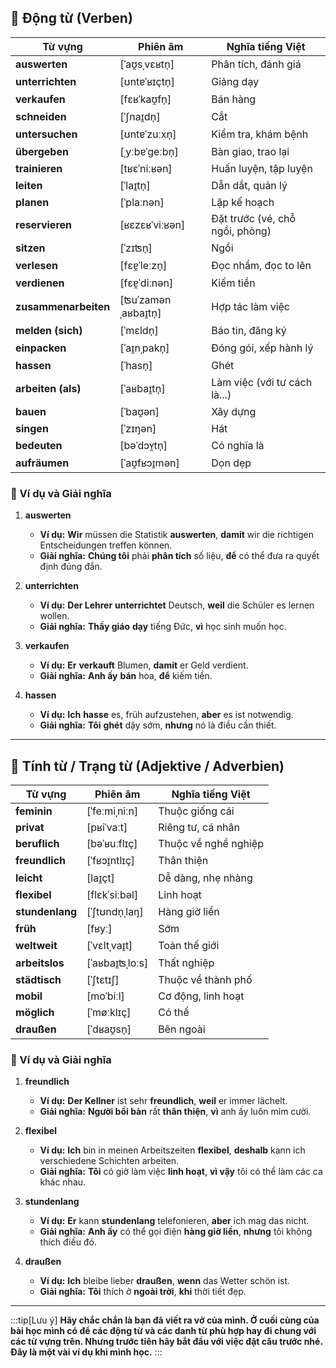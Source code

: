 ## **🔹 Động từ (Verben)**

|**Từ vựng**|**Phiên âm**|**Nghĩa tiếng Việt**|
|---|---|---|
|**auswerten**|[ˈaʊ̯sˌvɛʁtn̩]|Phân tích, đánh giá|
|**unterrichten**|[ʊntɐˈʁɪçtn̩]|Giảng dạy|
|**verkaufen**|[fɛʁˈkaʊ̯fn̩]|Bán hàng|
|**schneiden**|[ˈʃnaɪ̯dn̩]|Cắt|
|**untersuchen**|[ʊntɐˈzuːxn̩]|Kiểm tra, khám bệnh|
|**übergeben**|[ˌyːbɐˈɡeːbn̩]|Bàn giao, trao lại|
|**trainieren**|[tʁɛˈniːʁən]|Huấn luyện, tập luyện|
|**leiten**|[ˈlaɪ̯tn̩]|Dẫn dắt, quản lý|
|**planen**|[ˈplaːnən]|Lập kế hoạch|
|**reservieren**|[ʁɛzɛʁˈviːʁən]|Đặt trước (vé, chỗ ngồi, phòng)|
|**sitzen**|[ˈzɪʦn̩]|Ngồi|
|**verlesen**|[fɛɐ̯ˈleːzn̩]|Đọc nhầm, đọc to lên|
|**verdienen**|[fɛɐ̯ˈdiːnən]|Kiếm tiền|
|**zusammenarbeiten**|[ʦuˈzamənˌaʁbaɪ̯tn̩]|Hợp tác làm việc|
|**melden (sich)**|[ˈmɛldn̩]|Báo tin, đăng ký|
|**einpacken**|[ˈaɪ̯nˌpakn̩]|Đóng gói, xếp hành lý|
|**hassen**|[ˈhasn̩]|Ghét|
|**arbeiten (als)**|[ˈaʁbaɪ̯tn̩]|Làm việc (với tư cách là...)|
|**bauen**|[ˈbaʊ̯ən]|Xây dựng|
|**singen**|[ˈzɪŋən]|Hát|
|**bedeuten**|[bəˈdɔʏ̯tn̩]|Có nghĩa là|
|**aufräumen**|[ˈaʊ̯fʁɔɪ̯mən]|Dọn dẹp|

### **📌 Ví dụ và Giải nghĩa**

1. **auswerten**
    
    - **Ví dụ:** **Wir** müssen die Statistik **auswerten**, **damit** wir die richtigen Entscheidungen treffen können.
    - **Giải nghĩa:** **Chúng tôi** phải **phân tích** số liệu, **để** có thể đưa ra quyết định đúng đắn.
2. **unterrichten**
    
    - **Ví dụ:** **Der Lehrer** **unterrichtet** Deutsch, **weil** die Schüler es lernen wollen.
    - **Giải nghĩa:** **Thầy giáo** **dạy** tiếng Đức, **vì** học sinh muốn học.
3. **verkaufen**
    
    - **Ví dụ:** **Er** **verkauft** Blumen, **damit** er Geld verdient.
    - **Giải nghĩa:** **Anh ấy** **bán** hoa, **để** kiếm tiền.
4. **hassen**
    
    - **Ví dụ:** **Ich** **hasse** es, früh aufzustehen, **aber** es ist notwendig.
    - **Giải nghĩa:** **Tôi** **ghét** dậy sớm, **nhưng** nó là điều cần thiết.

---

## **🔹 Tính từ / Trạng từ (Adjektive / Adverbien)**

|**Từ vựng**|**Phiên âm**|**Nghĩa tiếng Việt**|
|---|---|---|
|**feminin**|[ˈfeːmiˌniːn]|Thuộc giống cái|
|**privat**|[pʁiˈvaːt]|Riêng tư, cá nhân|
|**beruflich**|[bəˈʁuːflɪç]|Thuộc về nghề nghiệp|
|**freundlich**|[ˈfʁɔɪ̯ntlɪç]|Thân thiện|
|**leicht**|[laɪ̯çt]|Dễ dàng, nhẹ nhàng|
|**flexibel**|[flɛkˈsiːbəl]|Linh hoạt|
|**stundenlang**|[ˈʃtʊndn̩ˌlaŋ]|Hàng giờ liền|
|**früh**|[fʁyː]|Sớm|
|**weltweit**|[ˈvɛltˌvaɪ̯t]|Toàn thế giới|
|**arbeitslos**|[ˈaʁbaɪ̯ʦˌloːs]|Thất nghiệp|
|**städtisch**|[ˈʃtɛtɪʃ]|Thuộc về thành phố|
|**mobil**|[moˈbiːl]|Cơ động, linh hoạt|
|**möglich**|[ˈmøːklɪç]|Có thể|
|**draußen**|[ˈdʁaʊ̯sn̩]|Bên ngoài|

### **📌 Ví dụ và Giải nghĩa**

1. **freundlich**
    
    - **Ví dụ:** **Der Kellner** ist sehr **freundlich**, **weil** er immer lächelt.
    - **Giải nghĩa:** **Người bồi bàn** rất **thân thiện**, **vì** anh ấy luôn mỉm cười.
2. **flexibel**
    
    - **Ví dụ:** **Ich** bin in meinen Arbeitszeiten **flexibel**, **deshalb** kann ich verschiedene Schichten arbeiten.
    - **Giải nghĩa:** **Tôi** có giờ làm việc **linh hoạt**, **vì vậy** tôi có thể làm các ca khác nhau.
3. **stundenlang**
    
    - **Ví dụ:** **Er** kann **stundenlang** telefonieren, **aber** ich mag das nicht.
    - **Giải nghĩa:** **Anh ấy** có thể gọi điện **hàng giờ liền**, **nhưng** tôi không thích điều đó.
4. **draußen**
    
    - **Ví dụ:** **Ich** bleibe lieber **draußen**, **wenn** das Wetter schön ist.
    - **Giải nghĩa:** **Tôi** thích ở **ngoài trời**, **khi** thời tiết đẹp.


---
:::tip[Lưu ý]
**Hãy chắc chắn là bạn đã viết ra vở của mình. Ở cuối cùng của bài học mình có để các động từ và các danh từ phù hợp hay đi chung với các từ vựng trên. Nhưng trước tiên hãy bắt đầu với việc đặt câu trước nhé. Đây là một vài ví dụ khi mình học.**
:::